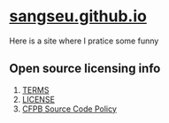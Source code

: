 # [sangseu.github.io](https://sangseu.github.io/)

Here is a site where I pratice some funny


## Open source licensing info
1. [TERMS](TERMS.md)
2. [LICENSE](LICENSE)
3. [CFPB Source Code Policy](https://github.com/cfpb/source-code-policy/)
